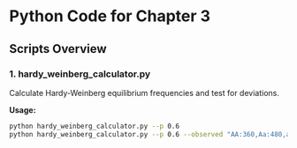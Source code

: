 # Python Code for Chapter 3

## Scripts Overview

### 1. hardy_weinberg_calculator.py
Calculate Hardy-Weinberg equilibrium frequencies and test for deviations.

**Usage:**
```bash
python hardy_weinberg_calculator.py --p 0.6
python hardy_weinberg_calculator.py --p 0.6 --observed "AA:360,Aa:480,aa:160"

